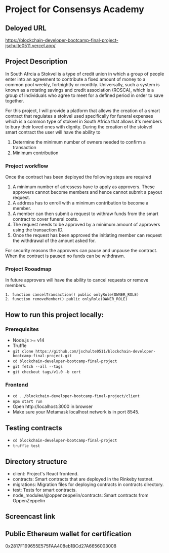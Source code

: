 # Project for Consensys Academy

## Deloyed URL
https://blockchain-developer-bootcamp-final-project-jschulte0511.vercel.app/

## Project Description

In South Afrcia a Stokvel is a type of credit union in which a group of people enter into an agreement to contribute a fixed amount of money to a common pool weekly, fortnightly or monthly. Universally, such a system is known as a rotating savings and credit association (ROSCA), which is a group of individuals who agree to meet for a defined period in order to save together. 

For this project, I will provide a platform that allows the creation of a smart contract that regulates a stokvel used specifically for funeral expenses which is a common type of stokvel in South Africa that allows it's members to bury their loved ones with dignity. During the creation of the stokvel smart contract the user will have the ability to 

1. Determine the minimum number of owners needed to confirm a transaction
2. Minimum contribution

### Project workflow

Once the contract has been deployed the following steps are required

1. A minimum number of adressess have to apply as approvers. These approvers cannot become members and hence cannot submit a payout request.
2. A address has to enroll with a minimum contribution to become a member.
3. A member can then submit a request to withraw funds from the smart contract to cover funeral costs.
4. The request needs to be approved by a minimum amount of approvers using the transaction ID.
5. Once the request has been approved the initiating member can request the withdrawal of the amount asked for.

For security reasons the approvers can pause and unpause the contract. When the contract is paused no funds can be withdrawn.

### Project Rooadmap

In future approvers will have the ability to cancel requests or remove members.

    1. function cancelTransaction() public onlyRole(OWNER_ROLE)
    2. function removeMember() public onlyRole(OWNER_ROLE)

## How to run this project locally:

### Prerequisites

- Node.js >= v14
- Truffle
- `git clone https://github.com/jschulte0511/blockchain-developer-bootcamp-final-project.git`
- `cd blockchain-developer-bootcamp-final-project`
- `git fetch --all --tags`
- `git checkout tags/v1.0 -b cert`

### Frontend

- `cd ../blockchain-developer-bootcamp-final-project/client`
- `npm start run`
- Open http://localhost:3000 in browser
- Make sure your Metamask localhost network is in port 8545.

## Testing contracts

- `cd blockchain-developer-bootcamp-final-project`
- `truffle test`

## Directory structure

- client: Project's React frontend.
- contracts: Smart contracts that are deployed in the Rinkeby testnet.
- migrations: Migration files for deploying contracts in contracts directory.
- test: Tests for smart contracts.
- node_modules/@oppenzeppelin/contracts: Smart contracts from OppenZeppelin

## Screencast link

## Public Ethereum wallet for certification
0x2817F199655E575FAA408eb1BCd27A6656003008